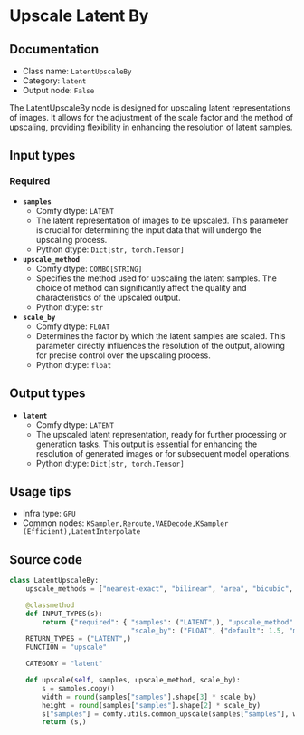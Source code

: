 # Upscale Latent By
## Documentation
- Class name: `LatentUpscaleBy`
- Category: `latent`
- Output node: `False`

The LatentUpscaleBy node is designed for upscaling latent representations of images. It allows for the adjustment of the scale factor and the method of upscaling, providing flexibility in enhancing the resolution of latent samples.
## Input types
### Required
- **`samples`**
    - Comfy dtype: `LATENT`
    - The latent representation of images to be upscaled. This parameter is crucial for determining the input data that will undergo the upscaling process.
    - Python dtype: `Dict[str, torch.Tensor]`
- **`upscale_method`**
    - Comfy dtype: `COMBO[STRING]`
    - Specifies the method used for upscaling the latent samples. The choice of method can significantly affect the quality and characteristics of the upscaled output.
    - Python dtype: `str`
- **`scale_by`**
    - Comfy dtype: `FLOAT`
    - Determines the factor by which the latent samples are scaled. This parameter directly influences the resolution of the output, allowing for precise control over the upscaling process.
    - Python dtype: `float`
## Output types
- **`latent`**
    - Comfy dtype: `LATENT`
    - The upscaled latent representation, ready for further processing or generation tasks. This output is essential for enhancing the resolution of generated images or for subsequent model operations.
    - Python dtype: `Dict[str, torch.Tensor]`
## Usage tips
- Infra type: `GPU`
- Common nodes: `KSampler,Reroute,VAEDecode,KSampler (Efficient),LatentInterpolate`


## Source code
```python
class LatentUpscaleBy:
    upscale_methods = ["nearest-exact", "bilinear", "area", "bicubic", "bislerp"]

    @classmethod
    def INPUT_TYPES(s):
        return {"required": { "samples": ("LATENT",), "upscale_method": (s.upscale_methods,),
                              "scale_by": ("FLOAT", {"default": 1.5, "min": 0.01, "max": 8.0, "step": 0.01}),}}
    RETURN_TYPES = ("LATENT",)
    FUNCTION = "upscale"

    CATEGORY = "latent"

    def upscale(self, samples, upscale_method, scale_by):
        s = samples.copy()
        width = round(samples["samples"].shape[3] * scale_by)
        height = round(samples["samples"].shape[2] * scale_by)
        s["samples"] = comfy.utils.common_upscale(samples["samples"], width, height, upscale_method, "disabled")
        return (s,)

```
